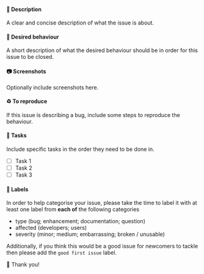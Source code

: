#### :scroll: Description
A clear and concise description of what the issue is about.

#### :strawberry: Desired behaviour
A short description of what the desired behaviour should be in order for this issue to be closed.

#### :camera: Screenshots
Optionally include screenshots here.

#### :recycle: To reproduce
If this issue is describing a bug, include some steps to reproduce the behaviour.

#### :page_facing_up: Tasks
Include specific tasks in the order they need to be done in.
- [ ] Task 1
- [ ] Task 2
- [ ] Task 3

#### :gift: Labels
In order to help categorise your issue, please take the time to label it with at least one label from **each of** the following categories

- type (bug; enhancement; documentation; question)
- affected (developers; users)
- severity (minor; medium; embarrassing; broken / unusable)

Additionally, if you think this would be a good issue for newcomers to tackle then please add the `good first issue` label.

:tada: Thank you!

